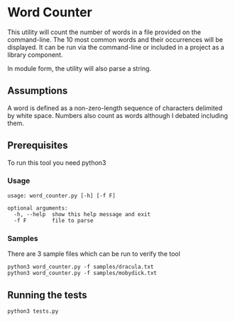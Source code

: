 # Word Counter

This utility will count the number of words in a file provided on the command-line. The 10 most common words and their occurrences will be displayed. It can be run via the command-line or included in a project as a library component. 

In module form, the utility will also parse a string. 


## Assumptions

A word is defined as a non-zero-length sequence of characters delimited by white space. Numbers also count as words although I debated including them. 

## Prerequisites

To run this tool you need python3

### Usage

```
usage: word_counter.py [-h] [-f F]

optional arguments:
  -h, --help  show this help message and exit
  -f F        file to parse
```

### Samples

There are 3 sample files which can be run to verify the tool

```
python3 word_counter.py -f samples/dracula.txt
python3 word_counter.py -f samples/mobydick.txt
```


## Running the tests

```
python3 tests.py
```


